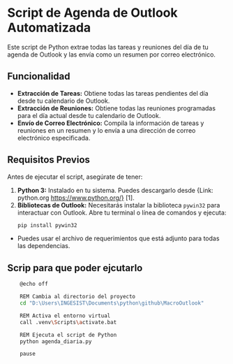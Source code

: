 # Script de Agenda de Outlook Automatizada

Este script de Python extrae todas las tareas y reuniones del día de tu agenda de Outlook y las envía como un resumen por correo electrónico.

## Funcionalidad

- **Extracción de Tareas:** Obtiene todas las tareas pendientes del día desde tu calendario de Outlook.
- **Extracción de Reuniones:** Obtiene todas las reuniones programadas para el día actual desde tu calendario de Outlook.
- **Envío de Correo Electrónico:** Compila la información de tareas y reuniones en un resumen y lo envía a una dirección de correo electrónico especificada.

## Requisitos Previos

Antes de ejecutar el script, asegúrate de tener:

1.  **Python 3:** Instalado en tu sistema. Puedes descargarlo desde {Link: python.org https://www.python.org/} [1].
2.  **Bibliotecas de Outlook:** Necesitarás instalar la biblioteca `pywin32` para interactuar con Outlook. Abre tu terminal o línea de comandos y ejecuta:
    ```bash
    pip install pywin32
    ```

- Puedes usar el archivo de requerimientos que está adjunto para todas las dependencias.

## Scrip para que poder ejcutarlo

```bash
    @echo off

    REM Cambia al directorio del proyecto
    cd "D:\Users\INGESIST\Documents\python\github\MacroOutlook"

    REM Activa el entorno virtual
    call .venv\Scripts\activate.bat

    REM Ejecuta el script de Python
    python agenda_diaria.py

    pause
```
